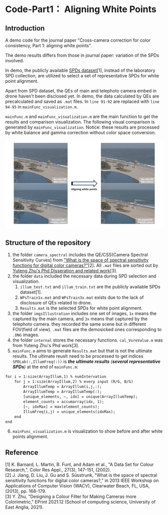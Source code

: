 # Code-Part1： Aligning White Points

## Introduction
A demo code for the journal paper "Cross-camera correction for color consistency, Part 1: aligning white points".

The demo results differs from those in journal paper: variation of the SPDs involved.

In demo, the publicly available [SPDs dataset](https://www.semanticscholar.org/paper/A-data-set-for-color-research-Barnard-Martin/58400ccf99214b17c6a9b6d460515293adc88fec)[1], instead of the laboratory SPD collection, are utilized to select a set of representative SPDs for white point alignment. 

Apart from SPD dataset, the QEs of main and telephoto camera embed in drone haven't been disclosed yet. In demo, the data calculated by QEs are precalculated and saved as `.mat` files. In  `line 91-92` are replaced with `line 94-95` in `mainFunc_visualization.m`.

`mainFunc.m` and `mainFunc_visualization.m` are the main function to get the results and comparison visualization. The following visual comparison is generated by `mainFunc_visualization`. Notice: these results are processed by white balance and gamma correction without color space conversion.

![](demo_vis.png)

## Structure of the repository
1. the folder `camera_spectral` includes the QE/CSS(Camera Spectral Sensitivity Curves) from ["What is the space of spectral sensitivity functions for digital color cameras?"](https://ieeexplore.ieee.org/document/6475015)[2]. All `.mat` files are sorted out by [Yuteng Zhu's Phd Disseration and related work](https://ueaeprints.uea.ac.uk/id/eprint/82695/)[3].
2. the folder `data` included the necessary data during SPD selection and visualization.
     1. `illum_test.txt` and `illum_train.txt` are the publicly available SPDs dataset[1].
     2. `WPsTrain1x.mat` and `WPsTrain3x.mat` exists due to the lack of disclosure of QEs related to drone.
     3. `Results.mat` is the selected SPDs for white point alignment.
3. the folder `imgsIllustration` includes one set of images, `1x` means the captured by the main camera, and `3x` means that captured by the telephoto camera. they recorded the same scene but in different FOV(field of view). `.mat` files are the demosicked ones corresponding to `.DNG` images.
4. the folder `internal` stores the necessary functions. `cal_VoreValue.m` was from Yuteng Zhu's Phd work[3].
5. `mainFunc.m` aims to generate `Results.mat` but that is not the ultimate results. The ultimate reuslt need to be processed to get indices `SPDLab(:,IllumFreq(:))` is ***the ultimate results** (**several representative SPDs**)* at the end of `mainFunc.m`:
```
for i = 1:size(ArrayIllum,1) % numIntervation
    for j = 1:size(ArrayIllum,2) % every input (R/G, B/G)
        ArrayIllumTemp = ArrayIllum(i,j,:); 
        ArrayIllumTemp = ArrayIllumTemp(:);
        [unique_elements, ~, idx] = unique(ArrayIllumTemp);
        element_counts = accumarray(idx, 1);
        [~, idxMax] = max(element_counts);
        IllumFreq(i,j) = unique_elements(idxMax);
    end
end
```
6. `mainFunc_visualization.m` is visualization to show before and after white points alignment.

## Reference
[1] K. Barnard, L. Martin, B. Funt, and Adam et al., "A Data Set for Colour Research,", Color Res Appl., 27(3), 147-151, (2002). <br>
[2] J. Jiang, D. Liu, J. Gu and S. Süsstrunk, "What is the space of spectral sensitivity functions for digital color cameras?," in 2013 IEEE Workshop on Applications of Computer Vision (WACV), Clearwater Beach, FL, USA, (2013), pp. 168-179.<br>
[3] Y. Zhu, "Designing a Colour Filter for Making Cameras more Colorimetric," EPrint 2021.12 (School of computing science, University of East Anglia, 2021).
